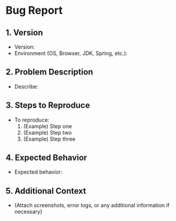 # Bug Report

<!--
1. Provide the version and environment details.
Example: Version number, OS version, browser, JDK version, Spring version, etc.
-->

## 1. Version
- Version:
- Environment (OS, Browser, JDK, Spring, etc.):

<!--
2. Describe the problem clearly and concisely.
Example: What situation triggers the issue? What unexpected behavior occurs?
-->
## 2. Problem Description
- Describe:

<!--
3. Provide detailed steps to reproduce the issue.
It's important to write clear steps so that others can reproduce the problem easily.
-->
## 3. Steps to Reproduce
- To reproduce:
  1. (Example) Step one
  2. (Example) Step two
  3. (Example) Step three

<!--
4. Describe the expected behavior clearly.
Example: "After clicking the button, the page should navigate successfully."
-->
## 4. Expected Behavior
- Expected behavior:

<!--
5. Provide any additional information that helps to understand the issue.
Example: screenshots, error logs, additional context, etc.
-->
## 5. Additional Context
- (Attach screenshots, error logs, or any additional information if necessary)
